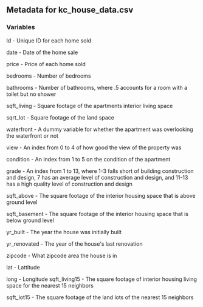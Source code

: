 <h2>Metadata for kc_house_data.csv</h2>

<h3><b>Variables</b></h3>

Id - Unique ID for each home sold

date - Date of the home sale

price - Price of each home sold

bedrooms - Number of bedrooms

bathrooms - Number of bathrooms, where .5 accounts for a room with a toilet but no shower

sqft_living - Square footage of the apartments interior living space 

sqrt_lot - Square footage of the land space

waterfront - A dummy variable for whether the apartment was overlooking the waterfront or not

view - An index from 0 to 4 of how good the view of the property was

condition - An index from 1 to 5 on the condition of the apartment

grade - An index from 1 to 13, where 1-3 falls short of building construction and design, 7 has an average level of construction and design, and 11-13 has a high quality level of construction and design

sqft_above - The square footage of the interior housing space that is above ground level

sqft_basement - The square footage of the interior housing space that is below ground level

yr_built - The year the house was initially built

yr_renovated - The year of the house's last renovation

zipcode - What zipcode area the house is in

lat -  Lattitude

long - Longitude
sqft_living15 - The square footage of interior housing living space for the nearest 15 neighbors

sqft_lot15 - The square footage of the land lots of the nearest 15 neighbors
